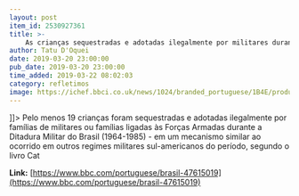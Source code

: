 ```yaml
---
layout: post
item_id: 2530927361
title: >-
    As crianças sequestradas e adotadas ilegalmente por militares durante a ditadura brasileira
author: Tatu D'Oquei
date: 2019-03-20 23:00:00
pub_date: 2019-03-20 23:00:00
time_added: 2019-03-22 08:02:03
category: refletimos
image: https://ichef.bbci.co.uk/news/1024/branded_portuguese/1B4E/production/_106109960_certidao.jpg
---
```


]]> Pelo menos 19 crianças foram sequestradas e adotadas ilegalmente por famílias de militares ou famílias ligadas às Forças Armadas durante a Ditadura Militar do Brasil (1964-1985) - em um mecanismo similar ao ocorrido em outros regimes militares sul-americanos do período, segundo o livro Cat

**Link:** [https://www.bbc.com/portuguese/brasil-47615019](https://www.bbc.com/portuguese/brasil-47615019)

